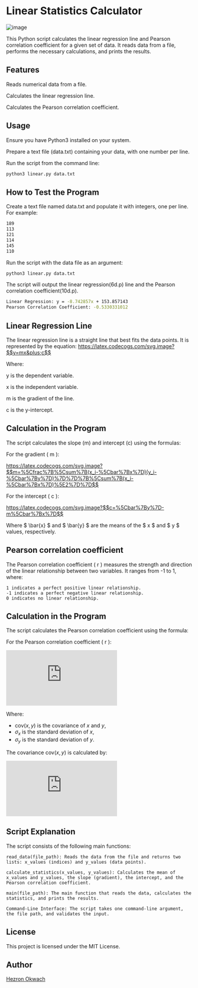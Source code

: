 # Linear Statistics Calculator
![image](https://images.prismic.io/turing/652ebbb1fbd9a45bcec81804_Linear_regression_algorithm_11zon_8506fa7116.webp?auto=format,compress)

This Python script calculates the linear regression line and Pearson correlation coefficient for a given set of data. It reads data from a file, performs the necessary calculations, and prints the results.
## Features

Reads numerical data from a file.

Calculates the linear regression line.

Calculates the Pearson correlation coefficient.

## Usage
Ensure you have Python3 installed on your system.

Prepare a text file (data.txt) containing your data, with one number per line.

 Run the script from the command line:
```bash
python3 linear.py data.txt
```
## How to Test the Program
Create a text file named data.txt and populate it with integers, one per line. For example:

```bash
189
113
121
114
145
110
```
Run the script with the data file as an argument:
```bash
python3 linear.py data.txt
```
The script will output the linear regression(6d.p) line and the Pearson correlation coefficient(10d.p).
```bash
Linear Regression: y = -8.742857x + 153.857143
Pearson Correlation Coefficient: -0.5330331012
```

## Linear Regression Line

The linear regression line is a straight line that best fits the data points. It is represented by the equation:
https://latex.codecogs.com/svg.image?$$y=mx&plus;c$$

Where:

y  is the dependent variable.

x is the independent variable.

m is the gradient of the line.

c is the y-intercept.

## Calculation in the Program

The script calculates the slope (m) and intercept (c) using the formulas:

For the gradient \( m \):

https://latex.codecogs.com/svg.image?$$m=%5Cfrac%7B%5Csum%7B(x_i-%5Cbar%7Bx%7D)(y_i-%5Cbar%7By%7D)%7D%7D%7B%5Csum%7B(x_i-%5Cbar%7Bx%7D)%5E2%7D%7D$$

For the intercept \( c \):

https://latex.codecogs.com/svg.image?$$c=%5Cbar%7By%7D-m%5Cbar%7Bx%7D$$

Where $ \bar{x} $ and $ \bar{y} $ are the means of the $ x $ and $ y $ values, respectively.

## Pearson correlation coefficient

The Pearson correlation coefficient  \( r \) measures the strength and direction of the linear relationship between two variables. It ranges from -1 to 1, where:

    1 indicates a perfect positive linear relationship.
    -1 indicates a perfect negative linear relationship.
    0 indicates no linear relationship.

## Calculation in the Program

The script calculates the Pearson correlation coefficient using the formula:

For the Pearson correlation coefficient \( r \):

![Pearson Correlation Coefficient](https://latex.codecogs.com/svg.latex?r%20%3D%20%5Cfrac%7B%5Ctext%7Bcov%7D%28x%2C%20y%29%7D%7B%5Csigma_x%20%5Csigma_y%7D)

Where:
- $\text{cov}(x, y)$ is the covariance of $x$ and $y$,
- $\sigma_x$ is the standard deviation of $x$,
- $\sigma_y$ is the standard deviation of $y$.

The covariance $\text{cov}(x, y)$ is calculated by:

![Covariance](https://latex.codecogs.com/svg.latex?%5Ctext%7Bcov%7D%28x%2C%20y%29%20%3D%20%5Cfrac%7B%5Csum%7B%28x_i%20-%20%5Cbar%7Bx%7D%29%28y_i%20-%20%5Cbar%7By%7D%29%7D%7Bn-1%7D)


## Script Explanation

The script consists of the following main functions:

    read_data(file_path): Reads the data from the file and returns two lists: x_values (indices) and y_values (data points).

    calculate_statistics(x_values, y_values): Calculates the mean of x_values and y_values, the slope (gradient), the intercept, and the Pearson correlation coefficient.

    main(file_path): The main function that reads the data, calculates the statistics, and prints the results.

    Command-Line Interface: The script takes one command-line argument, the file path, and validates the input.

## License

This project is licensed under the MIT License.

## Author
[Hezron Okwach](https://github.com/hezronokwach) 